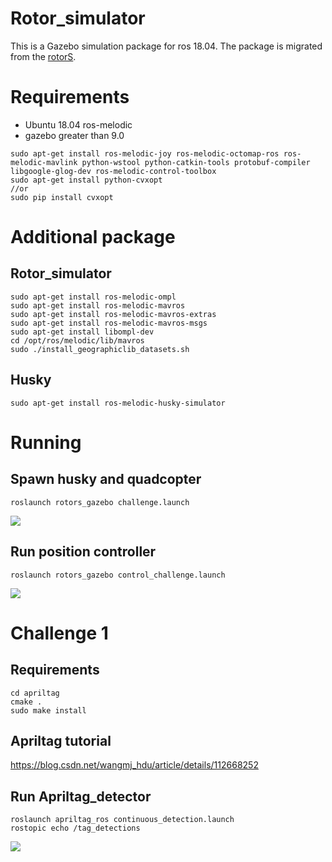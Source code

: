 # Rotor_simulator
This is a Gazebo simulation package for ros 18.04. The package is migrated from the [rotorS](https://github.com/ethz-asl/rotors_simulator).

# Requirements
* Ubuntu 18.04 ros-melodic
* gazebo greater than 9.0

```
sudo apt-get install ros-melodic-joy ros-melodic-octomap-ros ros-melodic-mavlink python-wstool python-catkin-tools protobuf-compiler libgoogle-glog-dev ros-melodic-control-toolbox
sudo apt-get install python-cvxopt
//or
sudo pip install cvxopt
```
# Additional package

## Rotor_simulator
```
sudo apt-get install ros-melodic-ompl
sudo apt-get install ros-melodic-mavros
sudo apt-get install ros-melodic-mavros-extras 
sudo apt-get install ros-melodic-mavros-msgs
sudo apt-get install libompl-dev
cd /opt/ros/melodic/lib/mavros
sudo ./install_geographiclib_datasets.sh
```

## Husky
```
sudo apt-get install ros-melodic-husky-simulator
```

# Running

## Spawn husky and quadcopter
```
roslaunch rotors_gazebo challenge.launch 
```

![](https://i.imgur.com/NNoYdvO.png)

## Run position controller 
```
roslaunch rotors_gazebo control_challenge.launch 
```
![](https://i.imgur.com/M255jPo.png)



# Challenge 1
## Requirements
```
cd apriltag
cmake .
sudo make install
```
## Apriltag tutorial
https://blog.csdn.net/wangmj_hdu/article/details/112668252
## Run Apriltag_detector
```
roslaunch apriltag_ros continuous_detection.launch
rostopic echo /tag_detections
```
![](https://i.imgur.com/8Ptwd8p.png)

